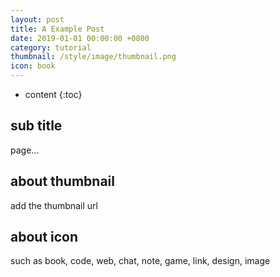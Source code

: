 ```yaml
---
layout: post
title: A Example Post
date: 2019-01-01 00:00:00 +0800
category: tutorial
thumbnail: /style/image/thumbnail.png
icon: book
---
```

* content
  {:toc}

## sub title

page...

## about thumbnail

add the thumbnail url

## about icon

such as book, code, web, chat, note, game, link, design, image
